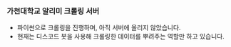 ### 가천대학교 알리미 크롤링 서버 

- 파이썬으로 크롤링을 진행하며, 아직 서버에 올리지 않았습니다.
- 현재는 디스코드 봇을 사용해 크롤링한 데이터를 뿌려주는 역할만 하고 있습니다.

